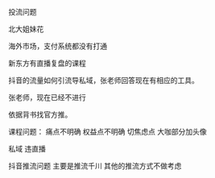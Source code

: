 投流问题

北大姐妹花



海外市场，支付系统都没有打通


新东方有直播复盘的课程


抖音的流量如何引流导私域，张老师回答现在有相应的工具。


张老师，现在已经不进行

依据背书找官方推。

课程问题：
痛点不明确
权益点不明确
切焦虑点
大咖部分加头像



私域
违直播



抖音推流问题
主要是推流千川
其他的推流方式不做考虑


